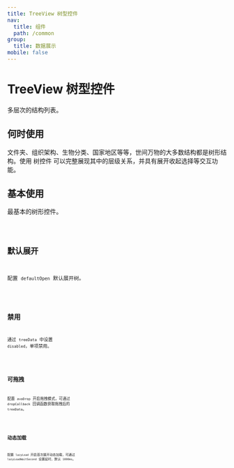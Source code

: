 ```yaml
---
title: TreeView 树型控件
nav:
  title: 组件
  path: /common
group:
  title: 数据展示
mobile: false
---
```


# TreeView 树型控件

多层次的结构列表。

## 何时使用

文件夹、组织架构、生物分类、国家地区等等，世间万物的大多数结构都是树形结构。使用 树控件 可以完整展现其中的层级关系，并具有展开收起选择等交互功能。

## 基本使用

最基本的树形控件。

<code src="./demos/index1.tsx"/>

## 默认展开

配置 `defaultOpen` 默认展开树。

<code src="./demos/index2.tsx"/>

## 禁用

通过 `treeData` 中设置 `disabled`，单项禁用。

<code src="./demos/index3.tsx"/>

## 可拖拽

配置 `avaDrop` 开启拖拽模式，可通过 `dropCallback` 回调函数获取拖拽后的 `treeData`。

<code src="./demos/index4.tsx"/>

## 动态加载

配置 `lazyLoad` 开启首次展开动态加载，可通过 `lazyLoadWaitSecond` 设置延时，默认 `1000ms`。

<code src="./demos/index5.tsx"/>

<API />
